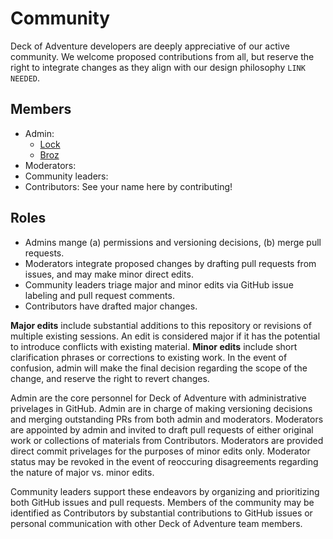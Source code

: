 # Community

Deck of Adventure developers are deeply appreciative of our active community. We welcome proposed contributions from all, but reserve the right to integrate changes as they align with our design philosophy `LINK NEEDED`.

## Members

- Admin:
    - [Lock](https://github.com/LockerM)
    - [Broz](https://github.com/CBroz1)
- Moderators:
- Community leaders:
- Contributors: See your name here by contributing!

## Roles

- Admins mange (a) permissions and versioning decisions, (b) merge pull requests.
- Moderators integrate proposed changes by drafting pull requests from issues, and may make minor direct edits.
- Community leaders triage major and minor edits via GitHub issue labeling and pull request comments.
- Contributors have drafted major changes.

**Major edits** include substantial additions to this repository or revisions of multiple existing sessions. An edit is considered major if it has the potential to introduce conflicts with existing material. **Minor edits** include short clarification phrases or corrections to existing work. In the event of confusion, admin will make the final decision regarding the scope of the change, and reserve the right to revert changes.

Admin are the core personnel for Deck of Adventure with administrative privelages in GitHub. Admin are in charge of making versioning decisions and merging outstanding PRs from both admin and moderators. Moderators are appointed by admin and invited to draft pull requests of either original work or collections of materials from Contributors. Moderators are provided direct commit privelages for the purposes of minor edits only. Moderator status may be revoked in the event of reoccuring disagreements regarding the nature of major vs. minor edits.

Community leaders support these endeavors by organizing and prioritizing both GitHub issues and pull requests. Members of the community may be identified as Contributors by substantial contributions to GitHub issues or personal communication with other Deck of Adventure team members.
